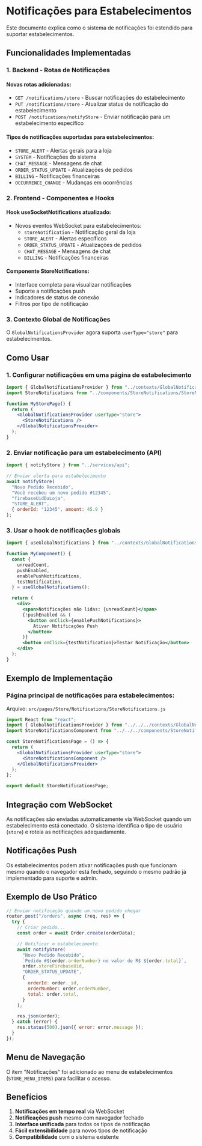# Notificações para Estabelecimentos

Este documento explica como o sistema de notificações foi estendido para suportar estabelecimentos.

## Funcionalidades Implementadas

### 1. **Backend - Rotas de Notificações**

#### Novas rotas adicionadas:

- `GET /notifications/store` - Buscar notificações do estabelecimento
- `PUT /notifications/store` - Atualizar status de notificação do estabelecimento
- `POST /notifications/notifyStore` - Enviar notificação para um estabelecimento específico

#### Tipos de notificações suportadas para estabelecimentos:

- `STORE_ALERT` - Alertas gerais para a loja
- `SYSTEM` - Notificações do sistema
- `CHAT_MESSAGE` - Mensagens de chat
- `ORDER_STATUS_UPDATE` - Atualizações de pedidos
- `BILLING` - Notificações financeiras
- `OCCURRENCE_CHANGE` - Mudanças em ocorrências

### 2. **Frontend - Componentes e Hooks**

#### Hook useSocketNotifications atualizado:

- Novos eventos WebSocket para estabelecimentos:
  - `storeNotification` - Notificação geral da loja
  - `STORE_ALERT` - Alertas específicos
  - `ORDER_STATUS_UPDATE` - Atualizações de pedidos
  - `CHAT_MESSAGE` - Mensagens de chat
  - `BILLING` - Notificações financeiras

#### Componente StoreNotifications:

- Interface completa para visualizar notificações
- Suporte a notificações push
- Indicadores de status de conexão
- Filtros por tipo de notificação

### 3. **Contexto Global de Notificações**

O `GlobalNotificationsProvider` agora suporta `userType="store"` para estabelecimentos.

## Como Usar

### 1. **Configurar notificações em uma página de estabelecimento**

```jsx
import { GlobalNotificationsProvider } from "../contexts/GlobalNotificationsContext";
import StoreNotifications from "../components/StoreNotifications/StoreNotifications";

function MyStorePage() {
  return (
    <GlobalNotificationsProvider userType="store">
      <StoreNotifications />
    </GlobalNotificationsProvider>
  );
}
```

### 2. **Enviar notificação para um estabelecimento (API)**

```javascript
import { notifyStore } from "../services/api";

// Enviar alerta para estabelecimento
await notifyStore(
  "Novo Pedido Recebido",
  "Você recebeu um novo pedido #12345",
  "firebaseUidDaLoja",
  "STORE_ALERT",
  { orderId: "12345", amount: 45.9 }
);
```

### 3. **Usar o hook de notificações globais**

```jsx
import { useGlobalNotifications } from "../contexts/GlobalNotificationsContext";

function MyComponent() {
  const {
    unreadCount,
    pushEnabled,
    enablePushNotifications,
    testNotification,
  } = useGlobalNotifications();

  return (
    <div>
      <span>Notificações não lidas: {unreadCount}</span>
      {!pushEnabled && (
        <button onClick={enablePushNotifications}>
          Ativar Notificações Push
        </button>
      )}
      <button onClick={testNotification}>Testar Notificação</button>
    </div>
  );
}
```

## Exemplo de Implementação

### Página principal de notificações para estabelecimentos:

Arquivo: `src/pages/Store/Notifications/StoreNotifications.js`

```jsx
import React from "react";
import { GlobalNotificationsProvider } from "../../../contexts/GlobalNotificationsContext";
import StoreNotificationsComponent from "../../../components/StoreNotifications/StoreNotifications";

const StoreNotificationsPage = () => {
  return (
    <GlobalNotificationsProvider userType="store">
      <StoreNotificationsComponent />
    </GlobalNotificationsProvider>
  );
};

export default StoreNotificationsPage;
```

## Integração com WebSocket

As notificações são enviadas automaticamente via WebSocket quando um estabelecimento está conectado. O sistema identifica o tipo de usuário (`store`) e roteia as notificações adequadamente.

## Notificações Push

Os estabelecimentos podem ativar notificações push que funcionam mesmo quando o navegador está fechado, seguindo o mesmo padrão já implementado para suporte e admin.

## Exemplo de Uso Prático

```javascript
// Enviar notificação quando um novo pedido chegar
router.post("/orders", async (req, res) => {
  try {
    // Criar pedido...
    const order = await Order.create(orderData);

    // Notificar o estabelecimento
    await notifyStore(
      "Novo Pedido Recebido",
      `Pedido #${order.orderNumber} no valor de R$ ${order.total}`,
      order.storeFirebaseUid,
      "ORDER_STATUS_UPDATE",
      {
        orderId: order._id,
        orderNumber: order.orderNumber,
        total: order.total,
      }
    );

    res.json(order);
  } catch (error) {
    res.status(500).json({ error: error.message });
  }
});
```

## Menu de Navegação

O item "Notificações" foi adicionado ao menu de estabelecimentos (`STORE_MENU_ITEMS`) para facilitar o acesso.

## Benefícios

1. **Notificações em tempo real** via WebSocket
2. **Notificações push** mesmo com navegador fechado
3. **Interface unificada** para todos os tipos de notificação
4. **Fácil extensibilidade** para novos tipos de notificação
5. **Compatibilidade** com o sistema existente
